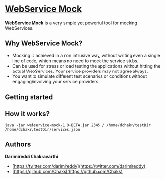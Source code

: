 # [WebService Mock](https://github.com/Chaks/webservice-mock)
**WebService Mock** is a very simple yet powerful tool for mocking WebServices.

## Why WebService Mock?

* Mocking is achieved in a non intrusive way, without writing even a single line of code, which means no need to mock the service stubs.
* Can be used for stress or load testing the applications without hitting the actual WebServices. Your service providers may not agree always.
* You want to simulate different test scenarios or conditions without engaging/involving your service providers.

## Getting started

## How it works?

```
java -jar webservice-mock-1.0-BETA.jar 2345 / /home/dchakr/testDir /home/dchakr/testDir/services.json
```

## Authors

**Darimireddi Chakravarthi**

+ [https://twitter.com/darimireddy](https://twitter.com/darimireddy)
+ [https://github.com/Chaks](https://github.com/Chaks)

